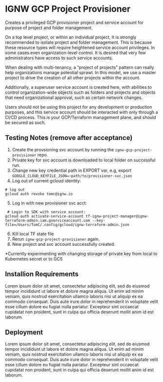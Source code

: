 # IGNW GCP Project Provisioner

Creates a privileged GCP provisioner project and service account for purpose of project and folder management.

On a top level project, or within an individual project, It is strongly recommended to isolate project and folder management. This is because these resource types will require heightened service account privileges. In some cases even organization-level control. It is desired that very few administrators have access to such service accounts.

When dealing with multi-tenancy, a “project of projects” pattern can really help organizations manage potential sprawl. In this model, we use a master project to drive the creation of all other projects within the account. 

Additionally, a superuser service account is created here, with abilities to control organization-wide objects such as folders and projects and objects that need organizational approval, such as certain network changes. 

Users should not be using this project for any development or production purposes, and this service account should be interacted with only through a CI/CD process. This is your GCP/Terraform management plane, and should be secured as such.

## Testing Notes (remove after acceptance)

 1. Create the provsioning svc account by running the `ignw-gcp-project-provisioner` repo.
 2. Private key for svc account is downloaded to local folder on successful run.
 3. Change new key credential path in EXPORT var, e.g, export `GOOGLE_CLOUD_KEYFILE_JSON=~path/to/provisioner-svc.json`
 4. Log out of current gcloud identity:

```
# log out
gcloud auth revoke tomc@ignw.io

```
 5. Log in with new provisioner svc acct:

```
 # Login to SDK with service account:
gcloud auth activate-service-account tf-ignw-project-manager@ignw-terraform-admin.iam.gserviceaccount.com --key-file=/Users/TomC/.config/gcloud/ignw-terraform-admin.json

```
 6. Kill local TF state file
 7. Rerun `ignw-gcp-project-provisioner`  again. 
 8. New project and svc account successfully created.

*Currently experimenting with changing storage of private key from local to Kubernetes secret or to GCS

## Installion Requirements

Lorem ipsum dolor sit amet, consectetur adipiscing elit, sed do eiusmod tempor incididunt ut labore et dolore magna aliqua. Ut enim ad minim veniam, quis nostrud exercitation ullamco laboris nisi ut aliquip ex ea commodo consequat. Duis aute irure dolor in reprehenderit in voluptate velit esse cillum dolore eu fugiat nulla pariatur. Excepteur sint occaecat cupidatat non proident, sunt in culpa qui officia deserunt mollit anim id est laborum.

## Deployment

Lorem ipsum dolor sit amet, consectetur adipiscing elit, sed do eiusmod tempor incididunt ut labore et dolore magna aliqua. Ut enim ad minim veniam, quis nostrud exercitation ullamco laboris nisi ut aliquip ex ea commodo consequat. Duis aute irure dolor in reprehenderit in voluptate velit esse cillum dolore eu fugiat nulla pariatur. Excepteur sint occaecat cupidatat non proident, sunt in culpa qui officia deserunt mollit anim id est laborum.
